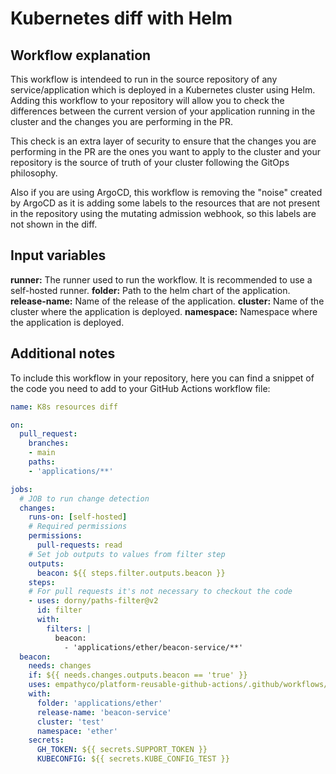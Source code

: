 # Kubernetes diff with Helm

## Workflow explanation

This workflow is intendeed to run in the source repository of any service/application which is deployed in a Kubernetes cluster using Helm. Adding this workflow to your repository will allow you to check the differences between the current version of your application running in the cluster and the changes you are performing in the PR. 

This check is an extra layer of security to ensure that the changes you are performing in the PR are the ones you want to apply to the cluster and your repository is the source of truth of your cluster following the GitOps philosophy.

Also if you are using ArgoCD, this workflow is removing the "noise" created by ArgoCD as it is adding some labels to the resources that are not present in the repository using the mutating admission webhook, so this labels are not shown in the diff.

## Input variables

**runner:** The runner used to run the workflow. It is recommended to use a self-hosted runner.
**folder:** Path to the helm chart of the application.
**release-name:** Name of the release of the application.
**cluster:** Name of the cluster where the application is deployed.
**namespace:** Namespace where the application is deployed.

## Additional notes

To include this workflow in your repository, here you can find a snippet of the code you need to add to your GitHub Actions workflow file:

```yaml
name: K8s resources diff

on:
  pull_request:
    branches:
    - main
    paths:
    - 'applications/**'

jobs:
  # JOB to run change detection
  changes:
    runs-on: [self-hosted]
    # Required permissions
    permissions:
      pull-requests: read
    # Set job outputs to values from filter step
    outputs:
      beacon: ${{ steps.filter.outputs.beacon }}
    steps:
    # For pull requests it's not necessary to checkout the code
    - uses: dorny/paths-filter@v2
      id: filter
      with:
        filters: |
          beacon:
            - 'applications/ether/beacon-service/**'
  beacon:
    needs: changes
    if: ${{ needs.changes.outputs.beacon == 'true' }}
    uses: empathyco/platform-reusable-github-actions/.github/workflows/k8s-diff.yml@main
    with:
      folder: 'applications/ether'
      release-name: 'beacon-service'
      cluster: 'test'
      namespace: 'ether'
    secrets:
      GH_TOKEN: ${{ secrets.SUPPORT_TOKEN }}
      KUBECONFIG: ${{ secrets.KUBE_CONFIG_TEST }}
```
